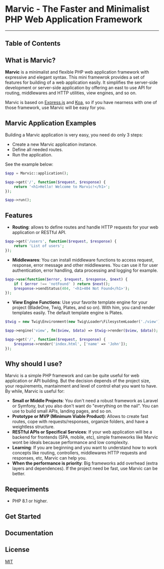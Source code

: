 # Marvic - The Faster and Minimalist PHP Web Application Framework
------------------------------------------------------------------

## Table of Contents

## What is Marvic?

**Marvic** is a minimalist and flexible PHP web application framework with expressive and elegant syntax. This mini framewrok provides a set of features for building of a web application easily. It simplifies the server-side development or server-side application by offering an east to use API for routing, middlewares and HTTP utilities, view engines, and so on.

Marvic is based on [Express.js](https://expressjs.com/) and [Koa](https://koajs.com/), so if you have nearness with one of those framework, use Marvic will be easy for you.

## Marvic Application Examples

Building a Marvic application is very easy, you need do only 3 steps:

* Create a new Marvic application instance.
* Define all needed routes.
* Run the application.

See the example below:

```php
$app = Marvic::application();

$app->get('/', function($request, $response) {
	return '<h1>Hello! Welcome to Marvic!</h1>';
});

$app->run();
```

## Features

* **Routing**: allows to define routes and handle HTTP requests for your web application or RESTful API.

```php
$app->get('/users', function($request, $response) {
	return 'List of users';
});
```

* **Middlewares**: You can install middleware functions to access request, response, error message and other middlewares. You can use it for user authentication, error handling, data processing and logging for example.

```php
$app->use(function($error, $request, $response, $next) {
	if ( $error !== 'notFound' ) return $next();
	$response->sendStatus(404, '<h1>404 Not Found</h1>');
});
```

* **View Engine Functions**: Use your favorite template engine for your project (BladeOne, Twig, Plates, and so on). With him, you cand render templates easily. The default template engine is Plates.

```php
$twig = new Twig\Environment(new Twig\Loader\FilesystemLoader('./view'));

$app->engine('view', fn($view, $data) => $twig->render($view, $data));

$app->get('/', function($request, $response) {
	$response->render('index.html', ['name' => 'John']);
});
```

## Why should I use?

Marvic is a simple PHP framework and can be quite useful for web application or API building. But the decision depends of the project size, your requirements, mantainment and level of control ehat you want to have. By while, Marvic is useful for:

* **Small or Middle Projects**: You don't need a robust framework as Laravel or Symfony, but you also don't want do "everything on the nail". You can use to build small APIs, landing pages, and so on.
* **Prototype or MVP (Minimum Viable Product)**: Allows to create fast routes, cope with requests/responses, organize folders, and have a weightless structure.
* **RESTful APIs or Specifical Services**: If your web application will be a backend for frontends (SPA, mobile, etc), simple frameworks like Marvic wont be ideals because performance and low complexity.
* **Learning**: If you are beginning and you want to understand how to work concepts like routing, controllers, middlewares HTTP requests and responses, etc, Marvic can help you.
* **When the performance is priority**: Big frameworks add overhead (extra layers and dependences). If the project need be fast, use Marvic can be better.

## Requeriments

* PHP 8.1 or higher.

## Get Started

## Documentation

## License

[MIT](LICENSE)
